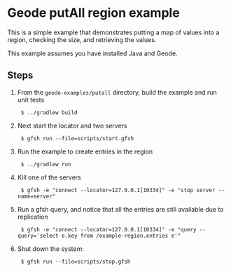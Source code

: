 <!--
Licensed to the Apache Software Foundation (ASF) under one or more
contributor license agreements.  See the NOTICE file distributed with
this work for additional information regarding copyright ownership.
The ASF licenses this file to You under the Apache License, Version 2.0
(the "License"); you may not use this file except in compliance with
the License.  You may obtain a copy of the License at

     http://www.apache.org/licenses/LICENSE-2.0

Unless required by applicable law or agreed to in writing, software
distributed under the License is distributed on an "AS IS" BASIS,
WITHOUT WARRANTIES OR CONDITIONS OF ANY KIND, either express or implied.
See the License for the specific language governing permissions and
limitations under the License.
-->

# Geode putAll region example

This is a simple example that demonstrates putting a map of values into a region, checking the size, and retrieving the values.

This example assumes you have installed Java and Geode.

## Steps

1. From the `geode-examples/putall` directory, build the example and
   run unit tests

        $ ../gradlew build

2. Next start the locator and two servers

        $ gfsh run --file=scripts/start.gfsh

3. Run the example to create entries in the region

        $ ../gradlew run

4. Kill one of the servers

        $ gfsh -e "connect --locator=127.0.0.1[10334]" -e "stop server --name=server"

5. Run a gfsh query, and notice that all the entries are still available due to replication

        $ gfsh -e "connect --locator=127.0.0.1[10334]" -e "query --query='select e.key from /example-region.entries e'"

6. Shut down the system:

        $ gfsh run --file=scripts/stop.gfsh
